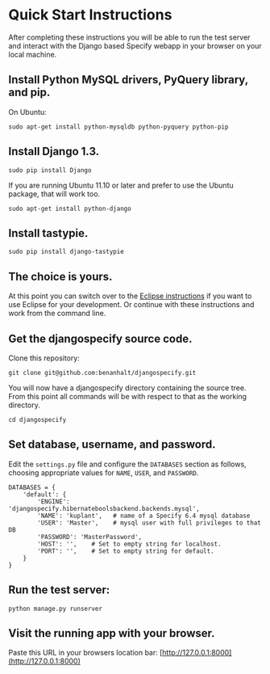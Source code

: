 Quick Start Instructions
========================

After completing these instructions you will be able to run the test
server and interact with the Django based Specify webapp in your
browser on your local machine.


Install Python MySQL drivers, PyQuery library, and pip.
-------------------------------------------------------
On Ubuntu:

    sudo apt-get install python-mysqldb python-pyquery python-pip


Install Django 1.3.
-------------------

    sudo pip install Django

If you are running Ubuntu 11.10 or later and prefer to use the Ubuntu
package, that will work too.

    sudo apt-get install python-django

Install tastypie.
-----------------

    sudo pip install django-tastypie

The choice is yours.
--------------------
At this point you can switch over to the [Eclipse
instructions](README-ECLIPSE.md) if you want to use Eclipse for your
development. Or continue with these instructions and work from the
command line.

Get the djangospecify source code.
----------------------------------
Clone this repository:

    git clone git@github.com:benanhalt/djangospecify.git

You will now have a djangospecify directory containing the source
tree. From this point all commands will be with respect to that as the
working directory.

    cd djangospecify

Set database, username, and password.
-------------------------------------
Edit the `settings.py` file and configure the `DATABASES` section as follows,
choosing appropriate values for `NAME`, `USER`, and `PASSWORD`.

    DATABASES = {
        'default': {
            'ENGINE': 'djangospecify.hibernateboolsbackend.backends.mysql',
            'NAME': 'kuplant',   # name of a Specify 6.4 mysql database
            'USER': 'Master',    # mysql user with full privileges to that DB
            'PASSWORD': 'MasterPassword',
            'HOST': '',    # Set to empty string for localhost.
            'PORT': '',    # Set to empty string for default.
        }
    }

Run the test server:
--------------------

    python manage.py runserver


Visit the running app with your browser.
----------------------------------------
Paste this URL in your browsers location bar:
[http://127.0.0.1:8000](http://127.0.0.1:8000)
